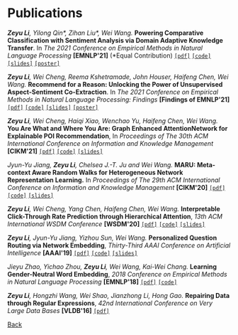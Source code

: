 # Publications

_**Zeyu Li**, Yilong Qin*, Zihan Liu*, Wei Wang._
**Powering Comparative Classification with Sentiment Analysis via Domain Adaptive Knowledge Transfer**.
In _The 2021 Conference on Empirical Methods in Natural Language Processing_ **[EMNLP'21]** (\*Equal Contribution)
[`[pdf]`](https://arxiv.org/abs/2109.03819)
[`[code]`](https://github.com/zyli93/SAECON)
[`[slides]`](../pdfs/emnlp1731_slides.pdf)
[`[poster]`](../pdfs/emnlp1731_poster.pdf)

_**Zeyu Li**, Wei Cheng, Reema Kshetramade, John Houser, Haifeng Chen, Wei Wang._
**Recommend for a Reason: Unlocking the Power of Unsupervised Aspect-Sentiment Co-Extraction**.
In _The 2021 Conference on Empirical Methods in Natural Language Processing: Findings_ **[Findings of EMNLP'21]**
[`[pdf]`](https://arxiv.org/abs/2109.03821)
[`[code]`](https://github.com/zyli93/ASPE-APRE)
[`[slides]`](../pdfs/emnlp792_slides.pdf)
[`[poster]`](../pdfs/emnlp792_poster.pdf)

_**Zeyu Li**, Wei Cheng, Haiqi Xiao, Wenchao Yu, Haifeng Chen, Wei Wang._
**You Are What and Where You Are: Graph Enhanced AttentionNetwork for Explainable POI Recommendation**,
In _Proceedings of The 30th ACM International Conference on Information and Knowledge Management_ **[CIKM'21]**
[`[pdf]`](../pdfs/cikm2021_geapr.pdf)
[`[code]`](https://github.com/zyli93/GEAPR)
[`[slides]`](../pdfs/afp1813.pdf)

_Jyun-Yu Jiang, **Zeyu Li**, Chelsea J.-T. Ju and Wei Wang._ **MARU: Meta-context Aware Random Walks for Heterogeneous Network Representation Learning.** In _Proceedings of The 29th ACM International Conference on Information and Knowledge Management_ **[CIKM'20]**
[`[pdf]`](https://jyunyu.csie.org/docs/pubs/cikm2020paper.pdf)
[`[code]`](https://github.com/hallogameboy/MARU)
[`[slides]`](https://jyunyu.csie.org/docs/pubs/cikm2020slides.pdf)


_**Zeyu Li**, Wei Cheng, Yang Chen, Haifeng Chen, Wei Wang._
**Interpretable Click-Through Rate Prediction through Hierarchical Attention**,
_13th ACM International WSDM Conference_ **[WSDM'20]**
[`[pdf]`](../pdfs/ZeyuLi_WSDM20_InterHAt.pdf)
[`[code]`](https://github.com/zyli93/InterHAt)
[`[slides]`](../pdfs/wsdm2020_interpretable.pdf)

_**Zeyu Li**, Jyun-Yu Jiang, Yizhou Sun, Wei Wang._
**Personalized Question Routing via Network Embedding**,
_Thirty-Third AAAI Conference on Artificial Intelligence_ **[AAAI'19]**
[`[pdf]`](http://web.cs.ucla.edu/~yzsun/papers/2019_AAAI_QR.pdf)
[`[code]`](https://github.com/zyli93/NeRank)
[`[slides]`](../pdfs/ZeyuLi_AAAI19.pdf)

_Jieyu Zhao, Yichao Zhou, **Zeyu Li**, Wei Wang, Kai-Wei Chang._
**Learning Gender-Neutral Word Embedding**,
_2018 Conference on Empirical Methods in Natural Language Processing_ **[EMNLP'18]**
[`[pdf]`](https://arxiv.org/pdf/1809.01496.pdf)
[`[code]`](https://github.com/uclanlp/gn_glove)

_**Zeyu Li**, Hongzhi Wang, Wei Shao, Jianzhong Li, Hong Gao._
**Repairing Data through Regular Expressions**,
_42nd International Conference on Very Large Data Bases_ **[VLDB'16]**
[`[pdf]`](http://www.vldb.org/pvldb/vol9/p432-li.pdf)

[Back](../index.html)
